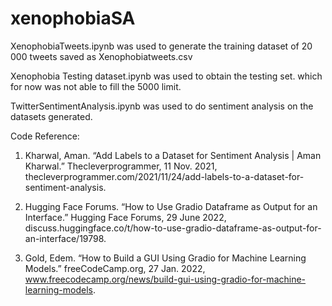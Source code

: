 # xenophobiaSA

XenophobiaTweets.ipynb was used to generate the training dataset of 20 000 tweets saved as Xenophobiatweets.csv

Xenophobia Testing dataset.ipynb was used to obtain the testing set. which for now was not able to fill the 5000 limit.

TwitterSentimentAnalysis.ipynb was used to do sentiment analysis on the datasets generated.

Code Reference: 

1. Kharwal, Aman. “Add Labels to a Dataset for Sentiment Analysis | Aman Kharwal.” Thecleverprogrammer, 11 Nov. 2021,  thecleverprogrammer.com/2021/11/24/add-labels-to-a-dataset-for-sentiment-analysis.

2. Hugging Face Forums. “How to Use Gradio Dataframe as Output for an Interface.” Hugging Face Forums, 29 June 2022,  discuss.huggingface.co/t/how-to-use-gradio-dataframe-as-output-for-an-interface/19798.

3. Gold, Edem. “How to Build a GUI Using Gradio for Machine Learning Models.” freeCodeCamp.org, 27 Jan. 2022,    www.freecodecamp.org/news/build-gui-using-gradio-for-machine-learning-models.
